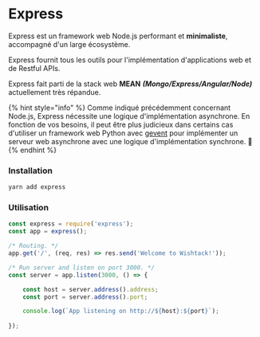 # Express

Express est un framework web Node.js performant et **minimaliste**, accompagné d'un large écosystème.

Express fournit tous les outils pour l'implémentation d'applications web et de Restful APIs.

Express fait parti de la stack web **MEAN** _**\(Mongo/Express/Angular/Node\)**_ actuellement très répandue.

{% hint style="info" %}
Comme indiqué précédemment concernant Node.js, Express nécessite une logique d'implémentation asynchrone. En fonction de vos besoins, il peut être plus judicieux dans certains cas d'utiliser un framework web Python avec [gevent](http://www.gevent.org/) pour implémenter un serveur web asynchrone avec une logique d'implémentation synchrone. 🤭
{% endhint %}

### Installation

```bash
yarn add express
```

### Utilisation

```javascript
const express = require('express');
const app = express();

/* Routing. */
app.get('/', (req, res) => res.send('Welcome to Wishtack!'));

/* Run server and listen on port 3000. */
const server = app.listen(3000, () => {

    const host = server.address().address;
    const port = server.address().port;

    console.log(`App listening on http://${host}:${port}`);
    
});
```


